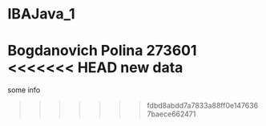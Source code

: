 # IBAJava_1
Bogdanovich Polina
273601
<<<<<<< HEAD
new data
=======
some info
>>>>>>> fdbd8abdd7a7833a88ff0e1476367baece662471
